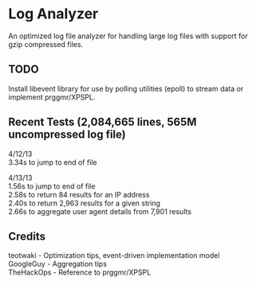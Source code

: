 Log Analyzer
=====
An optimized log file analyzer for handling large log files with support for gzip compressed files.

TODO
-----
Install libevent library for use by polling utilities (epoll) to stream data or implement prggmr/XPSPL.

Recent Tests (2,084,665 lines, 565M uncompressed log file)
-----
4/12/13  
3.34s to jump to end of file
  
4/13/13  
1.56s to jump to end of file  
2.58s to return 84 results for an IP address  
2.40s to return 2,963 results for a given string  
2.66s to aggregate user agent details from 7,901 results

Credits
-----
teotwaki - Optimization tips, event-driven implementation model  
GoogleGuy - Aggregation tips  
TheHackOps - Reference to prggmr/XPSPL
